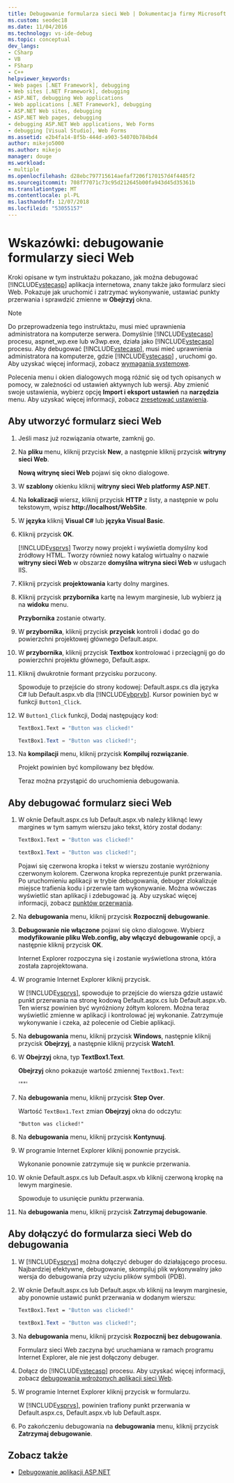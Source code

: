 ```yaml
---
title: Debugowanie formularza sieci Web | Dokumentacja firmy Microsoft
ms.custom: seodec18
ms.date: 11/04/2016
ms.technology: vs-ide-debug
ms.topic: conceptual
dev_langs:
- CSharp
- VB
- FSharp
- C++
helpviewer_keywords:
- Web pages [.NET Framework], debugging
- Web sites [.NET Framework], debugging
- ASP.NET, debugging Web applications
- Web applications [.NET Framework], debugging
- ASP.NET Web sites, debugging
- ASP.NET Web pages, debugging
- debugging ASP.NET Web applications, Web Forms
- debugging [Visual Studio], Web Forms
ms.assetid: e2b4fa14-8f5b-444d-a903-54070b784bd4
author: mikejo5000
ms.author: mikejo
manager: douge
ms.workload:
- multiple
ms.openlocfilehash: d28ebc797715614aefaf7206f170157d4f4485f2
ms.sourcegitcommit: 708f77071c73c95d212645b00fa943d45d35361b
ms.translationtype: MT
ms.contentlocale: pl-PL
ms.lasthandoff: 12/07/2018
ms.locfileid: "53055157"
---
```

# <a name="walkthrough-debugging-a-web-form"></a>Wskazówki: debugowanie formularzy sieci Web
Kroki opisane w tym instruktażu pokazano, jak można debugować [!INCLUDE[vstecasp](../code-quality/includes/vstecasp_md.md)] aplikacja internetowa, znany także jako formularz sieci Web. Pokazuje jak uruchomić i zatrzymać wykonywanie, ustawiać punkty przerwania i sprawdzić zmienne w **Obejrzyj** okna.

> [!NOTE]
> Do przeprowadzenia tego instruktażu, musi mieć uprawnienia administratora na komputerze serwera. Domyślnie [!INCLUDE[vstecasp](../code-quality/includes/vstecasp_md.md)] procesu, aspnet_wp.exe lub w3wp.exe, działa jako [!INCLUDE[vstecasp](../code-quality/includes/vstecasp_md.md)] procesu. Aby debugować [!INCLUDE[vstecasp](../code-quality/includes/vstecasp_md.md)], musi mieć uprawnienia administratora na komputerze, gdzie [!INCLUDE[vstecasp](../code-quality/includes/vstecasp_md.md)] , uruchomi go. Aby uzyskać więcej informacji, zobacz [wymagania systemowe](../debugger/aspnet-debugging-system-requirements.md).

Polecenia menu i okien dialogowych mogą różnić się od tych opisanych w pomocy, w zależności od ustawień aktywnych lub wersji. Aby zmienić swoje ustawienia, wybierz opcję **Import i eksport ustawień** na **narzędzia** menu. Aby uzyskać więcej informacji, zobacz [zresetować ustawienia](../ide/environment-settings.md#reset-settings).

## <a name="to-create-the-web-form"></a>Aby utworzyć formularz sieci Web

1. Jeśli masz już rozwiązania otwarte, zamknij go.

2. Na **pliku** menu, kliknij przycisk **New**, a następnie kliknij przycisk **witryny sieci Web**.

    **Nową witrynę sieci Web** pojawi się okno dialogowe.

3. W **szablony** okienku kliknij **witryny sieci Web platformy ASP.NET**.

4. Na **lokalizacji** wiersz, kliknij przycisk **HTTP** z listy, a następnie w polu tekstowym, wpisz **http://localhost/WebSite**.

5. W **języka** kliknij **Visual C#** lub **języka Visual Basic**.

6. Kliknij przycisk **OK**.

    [!INCLUDE[vsprvs](../code-quality/includes/vsprvs_md.md)] Tworzy nowy projekt i wyświetla domyślny kod źródłowy HTML. Tworzy również nowy katalog wirtualny o nazwie **witryny sieci Web** w obszarze **domyślna witryna sieci Web** w usługach IIS.

7. Kliknij przycisk **projektowania** karty dolny margines.

8. Kliknij przycisk **przybornika** kartę na lewym marginesie, lub wybierz ją na **widoku** menu.

    **Przybornika** zostanie otwarty.

9. W **przybornika**, kliknij przycisk **przycisk** kontroli i dodać go do powierzchni projektowej głównego Default.aspx.

10. W **przybornika**, kliknij przycisk **Textbox** kontrolować i przeciągnij go do powierzchni projektu głównego, Default.aspx.

11. Kliknij dwukrotnie formant przycisku porzucony.

     Spowoduje to przejście do strony kodowej: Default.aspx.cs dla języka C# lub Default.aspx.vb dla [!INCLUDE[vbprvb](../code-quality/includes/vbprvb_md.md)]. Kursor powinien być w funkcji `Button1_Click`.

12. W `Button1_Click` funkcji, Dodaj następujący kod:

    ```vb
    TextBox1.Text = "Button was clicked!"
    ```

    ```csharp
    TextBox1.Text = "Button was clicked!";
    ```

13. Na **kompilacji** menu, kliknij przycisk **Kompiluj rozwiązanie**.

     Projekt powinien być kompilowany bez błędów.

     Teraz można przystąpić do uruchomienia debugowania.

## <a name="to-debug-the-web-form"></a>Aby debugować formularz sieci Web

1. W oknie Default.aspx.cs lub Default.aspx.vb należy kliknąć lewy margines w tym samym wierszu jako tekst, który został dodany:

   ```vb
   TextBox1.Text = "Button was clicked!"
   ```

   ```csharp
   textBox1.Text = "Button was clicked!";
   ```

    Pojawi się czerwona kropka i tekst w wierszu zostanie wyróżniony czerwonym kolorem. Czerwona kropka reprezentuje punkt przerwania. Po uruchomieniu aplikacji w trybie debugowania, debuger zlokalizuje miejsce trafienia kodu i przerwie tam wykonywanie. Można wówczas wyświetlić stan aplikacji i zdebugować ją. Aby uzyskać więcej informacji, zobacz [punktów przerwania](https://msdn.microsoft.com/library/fe4eedc1-71aa-4928-962f-0912c334d583).

2. Na **debugowania** menu, kliknij przycisk **Rozpocznij debugowanie**.

3. **Debugowanie nie włączone** pojawi się okno dialogowe. Wybierz **modyfikowanie pliku Web.config, aby włączyć debugowanie** opcji, a następnie kliknij przycisk **OK**.

    Internet Explorer rozpoczyna się i zostanie wyświetlona strona, która została zaprojektowana.

4. W programie Internet Explorer kliknij przycisk.

    W [!INCLUDE[vsprvs](../code-quality/includes/vsprvs_md.md)], spowoduje to przejście do wiersza gdzie ustawić punkt przerwania na stronę kodową Default.aspx.cs lub Default.aspx.vb. Ten wiersz powinien być wyróżniony żółtym kolorem. Można teraz wyświetlić zmienne w aplikacji i kontrolować jej wykonanie. Zatrzymuje wykonywanie i czeka, aż polecenie od Ciebie aplikacji.

5. Na **debugowania** menu, kliknij przycisk **Windows**, następnie kliknij przycisk **Obejrzyj**, a następnie kliknij przycisk **Watch1**.

6. W **Obejrzyj** okna, typ **TextBox1.Text**.

    **Obejrzyj** okno pokazuje wartość zmiennej `TextBox1.Text`:

   '""'

7. Na **debugowania** menu, kliknij przycisk **Step Over**.

    Wartość `TextBox1.Text` zmian **Obejrzyj** okna do odczytu:

   `"Button was clicked!"`

8. Na **debugowania** menu, kliknij przycisk **Kontynuuj**.

9. W programie Internet Explorer kliknij ponownie przycisk.

     Wykonanie ponownie zatrzymuje się w punkcie przerwania.

10. W oknie Default.aspx.cs lub Default.aspx.vb kliknij czerwoną kropkę na lewym marginesie.

     Spowoduje to usunięcie punktu przerwania.

11. Na **debugowania** menu, kliknij przycisk **Zatrzymaj debugowanie**.

## <a name="to-attach-to-the-web-form-for-debugging"></a>Aby dołączyć do formularza sieci Web do debugowania

1. W [!INCLUDE[vsprvs](../code-quality/includes/vsprvs_md.md)] można dołączyć debuger do działającego procesu. Najbardziej efektywne, debugowanie, skompiluj plik wykonywalny jako wersja do debugowania przy użyciu plików symboli (PDB).

2. W oknie Default.aspx.cs lub Default.aspx.vb kliknij na lewym marginesie, aby ponownie ustawić punkt przerwania w dodanym wierszu:

   ```vb
   TextBox1.Text = "Button was clicked!"
   ```

   ```csharp
   textBox1.Text = "Button was clicked!";
   ```

3. Na **debugowania** menu, kliknij przycisk **Rozpocznij bez debugowania**.

    Formularz sieci Web zaczyna być uruchamiana w ramach programu Internet Explorer, ale nie jest dołączony debuger.

4. Dołącz do [!INCLUDE[vstecasp](../code-quality/includes/vstecasp_md.md)] procesu. Aby uzyskać więcej informacji, zobacz [debugowania wdrożonych aplikacji sieci Web](../debugger/debugging-deployed-web-applications.md).

5. W programie Internet Explorer kliknij przycisk w formularzu.

    W [!INCLUDE[vsprvs](../code-quality/includes/vsprvs_md.md)], powinien trafiony punkt przerwania w Default.aspx.cs, Default.aspx.vb lub Default.aspx.

6. Po zakończeniu debugowania na **debugowania** menu, kliknij przycisk **Zatrzymaj debugowanie**.

## <a name="see-also"></a>Zobacz także

- [Debugowanie aplikacji ASP.NET](../debugger/how-to-enable-debugging-for-aspnet-applications.md)